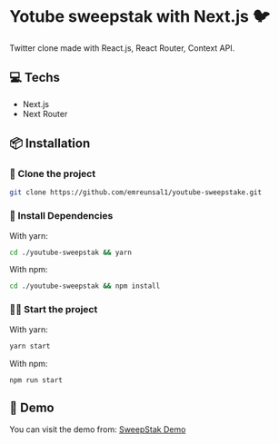 # Yotube sweepstak with Next.js 🐦
Twitter clone made with React.js, React Router, Context API.
## 💻 Techs
- Next.js
- Next Router
## 📦 Installation
### 📰 Clone the project
```bash
git clone https://github.com/emreunsal1/youtube-sweepstake.git
```
### 🔻 Install Dependencies
With yarn:
```bash
cd ./youtube-sweepstak && yarn
```
With npm:
```bash
cd ./youtube-sweepstak && npm install
```
### 🏃‍♂️ Start the project
With yarn:
```bash
yarn start
```
With npm:
```
npm run start
```
## 🔴 Demo
You can visit the demo from: [SweepStak Demo](https://youtube-sweepstake.vercel.app/)